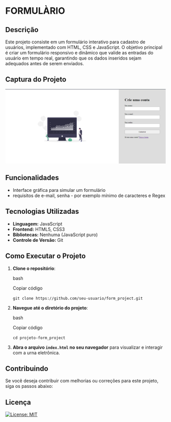 
# FORMULÀRIO 

## Descrição

 Este projeto consiste em um formulário interativo para cadastro de usuários, implementado com HTML, CSS e JavaScript. O objetivo principal é criar um formulário responsivo e dinâmico que valide as entradas do usuário em tempo real, garantindo que os dados inseridos sejam adequados antes de serem enviados.

## Captura do Projeto

<img src="images/captura-form.png" alt="foto de demonstração formulario">
 

## Funcionalidades

-   Interface gráfica para simular um formulário
-   requisitos de e-mail, senha - por exemplo mínimo de caracteres e Regex

## Tecnologias Utilizadas

-   **Linguagem:** JavaScript
-   **Frontend:** HTML5, CSS3
-   **Bibliotecas:** Nenhuma (JavaScript puro)
-   **Controle de Versão:** Git

## Como Executar o Projeto

1.  **Clone o repositório**:
    
    bash
    
    Copiar código
    
    `git clone https://github.com/seu-usuario/form_project.git` 
    
2.  **Navegue até o diretório do projeto**:
    
    bash
    
    Copiar código
    
    `cd projeto-form_project` 
    
3.  **Abra o arquivo `index.html` no seu navegador** para visualizar e interagir com a urna eletrônica.

## Contribuindo

Se você deseja contribuir com melhorias ou correções para este projeto, siga os passos abaixo:


## Licença

[![License: MIT](https://img.shields.io/badge/License-MIT-yellow.svg)](https://opensource.org/licenses/MIT)

